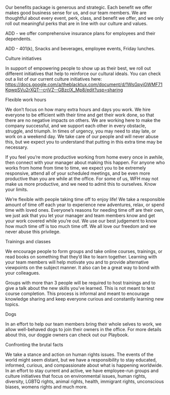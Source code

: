  
Our benefits package is generous and strategic. Each benefit we offer makes good business sense for us, and our team members. We are thoughtful about every event, perk, class, and benefit we offer, and we only roll out meaningful perks that are in line with our culture and values. 

ADD - we offer comprehensive insurance plans for employees and their dependents. 

ADD - 401(k), Snacks and beverages, employee events, Friday lunches. 

Culture initiatives

In support of empowering people to show up as their best, we roll out different initiatives that help to reinforce our cultural ideals. You can check out a list of our current culture initiatives here: https://docs.google.com/a/theblacktux.com/document/d/1WsGpyiGWMF71KqwpSVu2rXQT--crjVZ--GBzclX_Mp8/edit?usp=sharing 

Flexible work hours
 
We don’t focus on how many extra hours and days you work. We hire everyone to be efficient with their time and get their work done, so that there are no negative impacts on others. We are working here to make the company successful, and we support each other in every obstacle, struggle, and triumph. In times of urgency, you may need to stay late, or work on a weekend day. We take care of our people and will never abuse this, but we expect you to understand that putting in this extra time may be necessary.
 
If you feel you’re more productive working from home every once in awhile, then connect with your manager about making this happen. For anyone who works from home from time to time, we expect you to be extremely responsive, attend all of your scheduled meetings, and be even more productive than you are while at the office. For some of us, WFH may not make us more productive, and we need to admit this to ourselves. Know your limits. 
 
We’re flexible with people taking time off to enjoy life! We take a responsible amount of time off each year to experience new adventures, relax, or spend time with loved ones. Everyone’s reasons for needing time off are their own, we just ask that you let your manager and team members know and get your work covered while you’re out. We use our best judgement to know how much time off is too much time off. We all love our freedom and we never abuse this privilege. 
 
Trainings and classes
 
We encourage people to form groups and take online courses, trainings, or read books on something that they’d like to learn together. Learning with your team members will help motivate you and to provide alternative viewpoints on the subject manner. It also can be a great way to bond with your colleagues.
 
Groups with more than 3 people will be required to host trainings and to give a talk about the new skills you’ve learned. This is not meant to test course completion. This process is informal and meant to encourage knowledge sharing and keep everyone curious and constantly learning new topics.  

Dogs

In an effort to help our team members bring their whole selves to work, we allow well-behaved dogs to join their owners in the office. For more details about this, our doggie owners can check out our Playbook. 

Confronting the brutal facts

We take a stance and action on human rights issues. The events of the world might seem distant, but we have a responsibility to stay educated, informed, curious, and compassionate about what is happening worldwide. In an effort to stay current and active, we have employee-run groups and culture initiatives that focus on environmental issues, human rights, diversity, LGBTQ rights, animal rights, health, immigrant rights, unconscious biases, womens rights and much more. 
